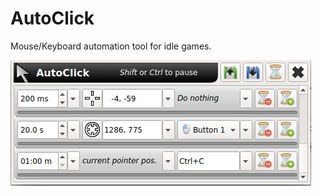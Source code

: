 # AutoClick
Mouse/Keyboard automation tool for idle games.

[//]: # (Image References)
[image1]: ./doc/ui.png "Tool UI"

![Tool UI][image1]